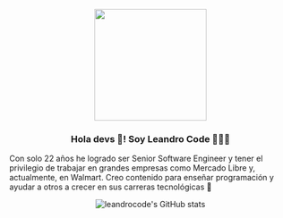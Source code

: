 <p align="center" width="300">
   <img align="center" width="200" src="" />
   <h3 align="center">Hola devs 👋! Soy Leandro Code 👨🏽‍💻</h3>
    <p>Con solo 22 años he logrado ser Senior Software Engineer y tener el privilegio de trabajar en grandes empresas como Mercado Libre y, actualmente, en Walmart. Creo contenido para enseñar programación y ayudar a otros a crecer en sus carreras tecnológicas 🚀</p>
</p>

<div align="center">
   
   ![leandrocode's GitHub stats](https://github-readme-stats.vercel.app/api?username=leandro-codee&show_icons=true&locale=es&theme=dark#gh-dark-mode-only)
   
</div>
